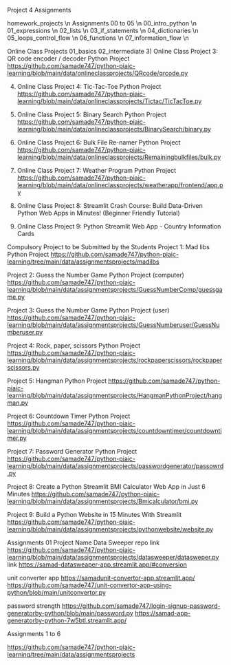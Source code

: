Project 4 Assignments

homework_projects \n
Assignments 00 to 05 \n
00_intro_python  \n
01_expressions \n
02_lists \n
03_if_statements \n
04_dictionaries \n
05_loops_control_flow \n
06_functions \n
07_information_flow \n


Online Class Projects
01_basics 
02_intermediate
3) Online Class Project 3: QR code encoder / decoder Python Project
https://github.com/samade747/python-piaic-learning/blob/main/data/onlineclassprojects/QRcode/qrcode.py

4) Online Class Project 4: Tic-Tac-Toe Python Project
https://github.com/samade747/python-piaic-learning/blob/main/data/onlineclassprojects/Tictac/TicTacToe.py

5) Online Class Project 5: Binary Search Python Project 
https://github.com/samade747/python-piaic-learning/blob/main/data/onlineclassprojects/BinarySearch/binary.py

6) Online Class Project 6: Bulk File Re-namer Python Project
https://github.com/samade747/python-piaic-learning/blob/main/data/onlineclassprojects/Remainingbulkfiles/bulk.py

7) Online Class Project 7: Weather Program Python Project
https://github.com/samade747/python-piaic-learning/blob/main/data/onlineclassprojects/weatherapp/frontend/app.py

8) Online Class Project 8: Streamlit Crash Course: Build Data-Driven Python Web Apps in Minutes! (Beginner Friendly Tutorial)
9) Online Class Project 9: Python Streamlit Web App - Country Information Cards


Compulsory Project to be Submitted by the Students
Project 1: Mad libs Python Project
https://github.com/samade747/python-piaic-learning/tree/main/data/assignmentsprojects/madilbs

Project 2: Guess the Number Game Python Project (computer)
https://github.com/samade747/python-piaic-learning/blob/main/data/assignmentsprojects/GuessNumberComp/guessgame.py

Project 3: Guess the Number Game Python Project (user)
https://github.com/samade747/python-piaic-learning/blob/main/data/assignmentsprojects/GuessNumberuser/GuessNumberuser.py

Project 4: Rock, paper, scissors Python Project
https://github.com/samade747/python-piaic-learning/blob/main/data/assignmentsprojects/rockpaperscissors/rockpaperscissors.py

Project 5: Hangman Python Project
https://github.com/samade747/python-piaic-learning/blob/main/data/assignmentsprojects/HangmanPythonProject/hangman.py

Project 6: Countdown Timer Python Project
https://github.com/samade747/python-piaic-learning/blob/main/data/assignmentsprojects/countdowntimer/countdowntimer.py

Project 7: Password Generator Python Project
https://github.com/samade747/python-piaic-learning/blob/main/data/assignmentsprojects/passwordgenerator/passowrd.py

Project 8: Create a Python Streamlit BMI Calculator Web App in Just 6 Minutes
https://github.com/samade747/python-piaic-learning/blob/main/data/assignmentsprojects/Bmicalculator/bmi.py

Project 9: Build a Python Website in 15 Minutes With Streamlit
https://github.com/samade747/python-piaic-learning/blob/main/data/assignmentsprojects/pythonwebsite/website.py













Assignments 01
Project Name  Data Sweeper
repo link https://github.com/samade747/python-piaic-learning/blob/main/data/assignmentsprojects/datasweeper/datasweper.py
link https://samad-datasweaper-app.streamlit.app/#conversion

unit converter app https://samadunit-convertor-app.streamlit.app/
https://github.com/samade747/unit-convertor-app-using-python/blob/main/unitconvertor.py

password strength 
https://github.com/samade747/login-signup-password-generatorby-python/blob/main/password.py
https://samad-app-generatorby-python-7w5btl.streamlit.app/

















Assignments 1 to 6

https://github.com/samade747/python-piaic-learning/tree/main/data/assignmentsprojects

